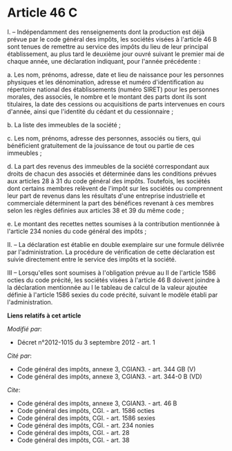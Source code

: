 # Article 46 C

I. – Indépendamment des renseignements dont la production est déjà prévue par le code général des impôts, les sociétés visées
à l'article 46 B sont tenues de remettre au service des impôts du lieu de leur principal établissement, au plus tard le
deuxième jour ouvré suivant le premier mai de chaque année, une déclaration indiquant, pour l'année précédente :

a. Les nom, prénoms, adresse, date et lieu de naissance pour les personnes physiques et les dénomination, adresse et numéro
d'identification au répertoire national des établissements (numéro SIRET) pour les personnes morales, des associés, le nombre
et le montant des parts dont ils sont titulaires, la date des cessions ou acquisitions de parts intervenues en cours d'année,
ainsi que l'identité du cédant et du cessionnaire ;

b. La liste des immeubles de la société ;

c. Les nom, prénoms, adresse des personnes, associés ou tiers, qui bénéficient gratuitement de la jouissance de tout ou
partie de ces immeubles ;

d. La part des revenus des immeubles de la société correspondant aux droits de chacun des associés et déterminée dans les
conditions prévues aux articles 28 à 31 du code général des impôts. Toutefois, les sociétés dont certains membres relèvent de
l'impôt sur les sociétés ou comprennent leur part de revenus dans les résultats d'une entreprise industrielle et commerciale
déterminent la part des bénéfices revenant à ces membres selon les règles définies aux articles 38 et 39 du même code ; 

e. Le montant des recettes nettes soumises à la contribution mentionnée à l'article 234 nonies du code général des impôts ;

II. – La déclaration est établie en double exemplaire sur une formule délivrée par l'administration. La procédure de
vérification de cette déclaration est suivie directement entre le service des impôts et la société.

III – Lorsqu'elles sont soumises à l'obligation prévue au II de l'article 1586 octies du code précité, les sociétés visées à
l'article 46 B doivent joindre à la déclaration mentionnée au I le tableau de calcul de la valeur ajoutée définie à l'article
1586 sexies du code précité, suivant le modèle établi par l'administration.

**Liens relatifs à cet article**

_Modifié par_:

  - Décret n°2012-1015 du 3 septembre 2012 - art. 1

_Cité par_:

  - Code général des impôts, annexe 3, CGIAN3. - art. 344 GB (V)
  - Code général des impôts, annexe 3, CGIAN3. - art. 344-0 B (VD)

_Cite_:

  - Code général des impôts, annexe 3, CGIAN3. - art. 46 B
  - Code général des impôts, CGI. - art. 1586 octies
  - Code général des impôts, CGI. - art. 1586 sexies
  - Code général des impôts, CGI. - art. 234 nonies
  - Code général des impôts, CGI. - art. 28
  - Code général des impôts, CGI. - art. 38
